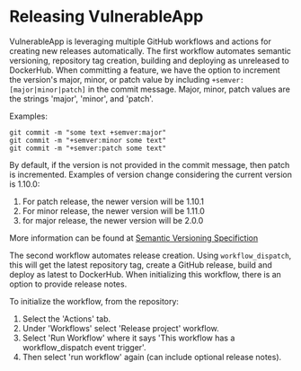 # Releasing VulnerableApp #

VulnerableApp is leveraging multiple GitHub workflows and actions for creating new releases automatically.
The first workflow automates semantic versioning, repository tag creation, building and deploying as unreleased to 
DockerHub.
When committing a feature, we have the option to increment the version's major, minor, or patch value
by including <code>+semver:[major|minor|patch]</code> in the commit message. Major, minor, patch values are the
strings 'major', 'minor', and 'patch'.

Examples:
```properties
git commit -m "some text +semver:major"
git commit -m "+semver:minor some text"
git commit -m "+semver:patch some text"
```
By default, if the version is not provided in the commit message, then patch is incremented.
Examples of version change considering the current version is 1.10.0:
1. For patch release, the newer version will be 1.10.1
2. For minor release, the newer version will be 1.11.0
3. for major release, the newer version will be 2.0.0

More information can be found at [Semantic
   Versioning
   Specifiction](https://semver.org/)

The second workflow automates release creation. Using <code>workflow_dispatch</code>, this will get the latest 
repository tag, create a GitHub release, build and deploy as latest to DockerHub. When initializing this workflow, 
there is an option to provide release notes. 

To initialize the workflow, from the repository:
1. Select the 'Actions' tab.
2. Under 'Workflows' select 'Release project' workflow.
3. Select 'Run Workflow' where it says 'This workflow has a workflow_dispatch event trigger'.
4. Then select 'run workflow' again (can include optional release notes).

